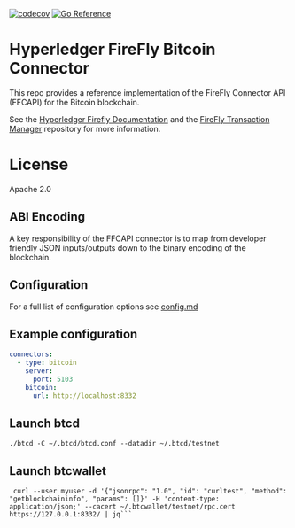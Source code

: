 [![codecov](https://codecov.io/gh/hyperledger/firefly-btcconnect/branch/main/graph/badge.svg?token=OEI8A08P0R)](https://codecov.io/gh/hyperledger/firefly-btcconnect)
[![Go Reference](https://pkg.go.dev/badge/github.com/hyperledger/firefly-btcconnect.svg)](https://pkg.go.dev/github.com/hyperledger/firefly-btcconnect)

# Hyperledger FireFly Bitcoin Connector

This repo provides a reference implementation of the FireFly Connector API (FFCAPI)
for the Bitcoin blockchain.

See the [Hyperledger Firefly Documentation](https://hyperledger.github.io/firefly/overview/public_vs_permissioned.html#firefly-architecture-for-public-chains)
and the [FireFly Transaction Manager](https://github.com/hyperledger/firefly-transaction-manager) repository for
more information.

# License

Apache 2.0

## ABI Encoding

A key responsibility of the FFCAPI connector is to map from developer friendly JSON inputs/outputs
down to the binary encoding of the blockchain.

## Configuration

For a full list of configuration options see [config.md](./config.md)

## Example configuration

```yaml
connectors:
  - type: bitcoin
    server:
      port: 5103
    bitcoin:
      url: http://localhost:8332
```

## Launch btcd

```
./btcd -C ~/.btcd/btcd.conf --datadir ~/.btcd/testnet
```

## Launch btcwallet

````
 curl --user myuser -d '{"jsonrpc": "1.0", "id": "curltest", "method": "getblockchaininfo", "params": []}' -H 'content-type: application/json;' --cacert ~/.btcwallet/testnet/rpc.cert https://127.0.0.1:8332/ | jq```
````
